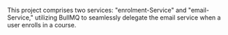 This project comprises two services: "enrolment-Service" and "email-Service," utilizing BullMQ to seamlessly delegate the email service when a user enrolls in a course.
